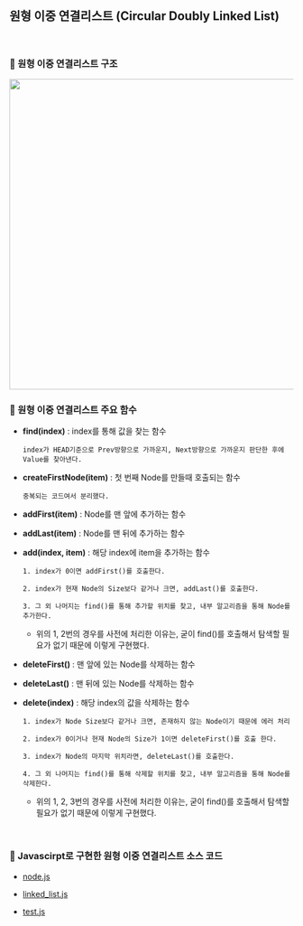 ## 원형 이중 연결리스트 (Circular Doubly Linked List)

<br>

### :book: 원형 이중 연결리스트 구조

<img src="/Users/janghyoseog/Library/Application Support/typora-user-images/image-20190807224536510.png" width="700" height="550">

<br>

### :book: 원형 이중 연결리스트 주요 함수

* **find(index)** : index를 통해 값을 찾는 함수

    `index가 HEAD기준으로 Prev방향으로 가까운지, Next방향으로 가까운지 판단한 후에 Value를 찾아낸다.`

* **createFirstNode(item)** : 첫 번째 Node를 만들때 호출되는 함수

    `중복되는 코드여서 분리했다.`

* **addFirst(item)** : Node를 맨 앞에 추가하는 함수

* **addLast(item)** : Node를 맨 뒤에 추가하는 함수

* **add(index, item)** : 해당 index에 item을 추가하는 함수

    `1. index가 0이면 addFirst()를 호출한다.`

    `2. index가 현재 Node의 Size보다 같거나 크면, addLast()를 호출한다.`

    `3. 그 외 나머지는 find()를 통해 추가할 위치를 찾고, 내부 알고리즘을 통해 Node를 추가한다.`

    * 위의 1, 2번의 경우를 사전에 처리한 이유는, 굳이 find()를 호출해서 탐색할 필요가 없기 때문에 이렇게 구현했다.

* **deleteFirst()** : 맨 앞에 있는 Node를 삭제하는 함수

* **deleteLast()** : 맨 뒤에 있는 Node를 삭제하는 함수

* **delete(index)** : 해당 index의 값을 삭제하는 함수

    `1. index가 Node Size보다 같거나 크면, 존재하지 않는 Node이기 때문에 에러 처리`

    `2. index가 0이거나 현재 Node의 Size가 1이면 deleteFirst()를 호출 한다.`

    `3. index가 Node의 마지막 위치라면, deleteLast()를 호출한다.`

    `4. 그 외 나머지는 find()를 통해 삭제할 위치를 찾고, 내부 알고리즘을 통해 Node를 삭제한다.`

    * 위의 1, 2, 3번의 경우를 사전에 처리한 이유는, 굳이 find()를 호출해서 탐색할 필요가 없기 때문에 이렇게 구현했다.
    
<br>

### :book: Javascirpt로 구현한 원형 이중 연결리스트 소스 코드 

* [node.js](https://github.com/bestdevhyo1225/algorithm_summary/blob/master/data_structure_code/circular_doubly_linked_list/node.js)

* [linked_list.js](https://github.com/bestdevhyo1225/algorithm_summary/blob/master/data_structure_code/circular_doubly_linked_list/linked_list.js)

* [test.js](https://github.com/bestdevhyo1225/algorithm_summary/blob/master/data_structure_code/circular_doubly_linked_list/test.js)